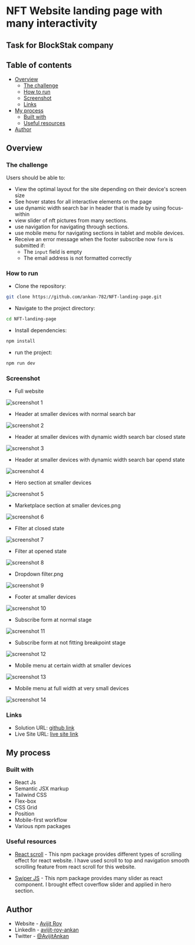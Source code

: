 # NFT Website landing page with many interactivity

## Task for BlockStak company

## Table of contents

- [Overview](#overview)
  - [The challenge](#the-challenge)
  - [How to run](#how-to-run)
  - [Screenshot](#screenshot)
  - [Links](#links)
- [My process](#my-process)
  - [Built with](#built-with)
  - [Useful resources](#useful-resources)
- [Author](#author)

## Overview

### The challenge

Users should be able to:

- View the optimal layout for the site depending on their device's screen size
- See hover states for all interactive elements on the page
- use dynamic width search bar in header that is made by using focus-within
- view slider of nft pictures from many sections.
- use navigation for navigating through sections.
- use mobile menu for navigating sections in tablet and mobile devices.
- Receive an error message when the footer subscribe now `form` is submitted if:
  - The `input` field is empty
  - The email address is not formatted correctly

### How to run

- Clone the repository:

```bash
git clone https://github.com/ankan-782/NFT-landing-page.git
```

- Navigate to the project directory:

```bash
cd NFT-landing-page
```

- Install dependencies:

```bash
npm install
```

- run the project:

```bash
npm run dev
```

### Screenshot

- Full website

![screenshot 1](./src/assets/screenshots/Website%20full%20page.png)

- Header at smaller devices with normal search bar

![screenshot 2](./src/assets//screenshots/Header%20at%20smaller%20devices%20with%20normal%20search%20bar.png)

- Header at smaller devices with dynamic width search bar closed state

![screenshot 3](./src/assets/screenshots/Header%20at%20smaller%20devices%20with%20dynamic%20width%20search%20bar%20closed%20state.png)

- Header at smaller devices with dynamic width search bar opend state

![screenshot 4](./src/assets/screenshots/Header%20at%20smaller%20devices%20with%20dynamic%20width%20search%20bar%20opend%20state.png)

- Hero section at smaller devices

![screenshot 5](./src/assets/screenshots/Hero%20section%20at%20smaller%20devices.png)

- Marketplace section at smaller devices.png

![screenshot 6](./src/assets/screenshots/Marketplace%20section%20at%20smaller%20devices.png)

- Filter at closed state

![screenshot 7](./src/assets/screenshots/Filter%20at%20closed%20state.png)

- Filter at opened state

![screenshot 8](./src/assets/screenshots/Filter%20at%20opend%20state.png)

- Dropdown filter.png

![screenshot 9](./src/assets/screenshots/Dropdown%20filter.png)

- Footer at smaller devices

![screenshot 10](./src/assets/screenshots/Footer%20at%20smaller%20devices.png)

- Subscribe form at normal stage

![screenshot 11](./src/assets/screenshots/Subscribe%20form%20at%20normal%20stage.png)

- Subscribe form at not fitting breakpoint stage

![screenshot 12](./src/assets/screenshots/Subscribe%20form%20at%20not%20fitting%20breakpoint%20stage.png)

- Mobile menu at certain width at smaller devices

![screenshot 13](./src/assets/screenshots/Mobile%20menu%20at%20certain%20width%20at%20smaller%20devices.png)

- Mobile menu at full width at very small devices

![screenshot 14](./src/assets/screenshots/Mobile%20menu%20at%20full%20width%20at%20very%20small%20devices.png)

### Links

- Solution URL: [github link](https://github.com/ankan-782/NFT-landing-page)
- Live Site URL: [live site link](https://nft-landing-page-rav.netlify.app/)

## My process

### Built with

- React Js
- Semantic JSX markup
- Tailwind CSS
- Flex-box
- CSS Grid
- Position
- Mobile-first workflow
- Various npm packages

### Useful resources

- [React scroll](https://www.npmjs.com/package/react-scroll) - This npm package provides different types of scrolling effect for react website. I have used scroll to top and navigation smooth scrolling feature from react scroll for this website.

- [Swiper JS](https://swiperjs.com/react) - This npm package provides many slider as react component. I brought effect coverflow slider and applied in hero section.

## Author

- Website - [Avijit Roy](https://avijit-roy-portfolio.netlify.app/)
- LinkedIn - [avijit-roy-ankan](https://www.linkedin.com/in/avijit-roy-ankan/)
- Twitter - [@AvijitAnkan](https://twitter.com/AvijitAnkan)
